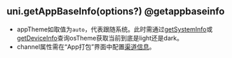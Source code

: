 ## uni.getAppBaseInfo(options?) @getappbaseinfo

<!-- UTSAPIJSON.getAppBaseInfo.description -->

<!-- UTSAPIJSON.getAppBaseInfo.compatibility -->

<!-- UTSAPIJSON.getAppBaseInfo.param -->

<!-- UTSAPIJSON.getAppBaseInfo.returnValue -->

- appTheme如取值为`auto`，代表跟随系统。此时需通过[getSystemInfo](./get-system-info.md)或[getDeviceInfo](./get-device-info.md)查询osTheme获取当前到底是light还是dark。
- channel属性需在“App打包”界面中配置[渠道信息](../tutorial/app-package.md#channel)。

<!-- UTSAPIJSON.getAppBaseInfo.example -->

<!-- UTSAPIJSON.getAppBaseInfo.tutorial -->

<!-- UTSAPIJSON.general_type.name -->

<!-- UTSAPIJSON.general_type.param -->
